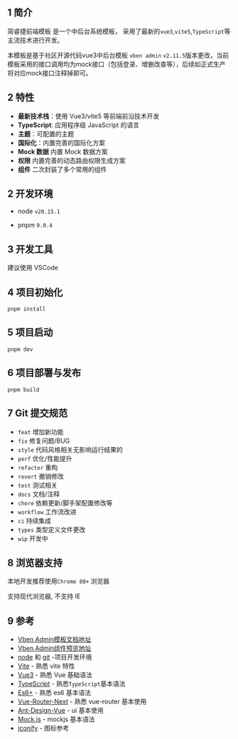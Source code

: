 
## 1 简介

简睿捷前端模板 是一个中后台系统模板， 采用了最新的`vue3`,`vite5`,`TypeScript`等主流技术进行开发。

本模板是基于社区开源代码vue3中后台模板 `vben admin` `v2.11.5`版本更改，当前模板采用的接口调用均为mock接口（包括登录、增删改查等），后续如正式生产将对应mock接口注释掉即可。

## 2 特性

- **最新技术栈**：使用 Vue3/vite5 等前端前沿技术开发
- **TypeScript**: 应用程序级 JavaScript 的语言
- **主题**：可配置的主题
- **国际化**：内置完善的国际化方案
- **Mock 数据** 内置 Mock 数据方案
- **权限** 内置完善的动态路由权限生成方案
- **组件** 二次封装了多个常用的组件

## 2 开发环境

- node  `v20.15.1`

- pnpm `9.0.4`

## 3 开发工具

建议使用 VSCode

## 4 项目初始化

```
pnpm install
```

## 5 项目启动

```
pnpm dev
```

## 6 项目部署与发布

```
pnpm build
```

## 7 Git 提交规范

  - `feat` 增加新功能
  - `fix` 修复问题/BUG
  - `style` 代码风格相关无影响运行结果的
  - `perf` 优化/性能提升
  - `refactor` 重构
  - `revert` 撤销修改
  - `test` 测试相关
  - `docs` 文档/注释
  - `chore` 依赖更新/脚手架配置修改等
  - `workflow` 工作流改进
  - `ci` 持续集成
  - `types` 类型定义文件更改
  - `wip` 开发中

## 8 浏览器支持

本地开发推荐使用`Chrome 80+` 浏览器

支持现代浏览器, 不支持 IE

## 9 参考

- [Vben Admin模板文档地址](https://doc.vvbin.cn/guide/introduction.html)
- [Vben Admin组件预览地址](https://v2.vben.pro/#/dashboard/analysis)
- [node](http://nodejs.org/) 和 [git](https://git-scm.com/) -项目开发环境
- [Vite](https://vitejs.dev/) - 熟悉 vite 特性
- [Vue3](https://v3.vuejs.org/) - 熟悉 Vue 基础语法
- [TypeScript](https://www.typescriptlang.org/) - 熟悉`TypeScript`基本语法
- [Es6+](http://es6.ruanyifeng.com/) - 熟悉 es6 基本语法
- [Vue-Router-Next](https://next.router.vuejs.org/) - 熟悉 vue-router 基本使用
- [Ant-Design-Vue](https://antdv.com/docs/vue/introduce-cn/) - ui 基本使用
- [Mock.js](https://github.com/nuysoft/Mock) - mockjs 基本语法
- [iconify](https://icon-sets.iconify.design/) - 图标参考
